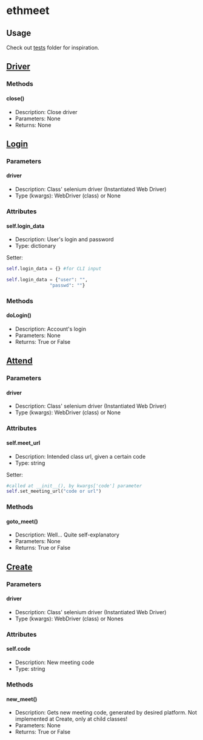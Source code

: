 # ethmeet
## Usage
Check out [tests](https://github.com/sourcerer0/ethmeet/tree/master/tests) folder for inspiration.

## [Driver](https://github.com/sourcerer0/ethmeet/blob/master/ethmeet/driver)
### Methods
#### close()
- Description: Close driver
- Parameters: None
- Returns: None

## [Login](https://github.com/sourcerer0/ethmeet/blob/master/ethmeet/login)
### Parameters
#### driver
- Description: Class' selenium driver (Instantiated Web Driver)
- Type (kwargs): WebDriver (class) or None

### Attributes
#### self.login_data
- Description: User's login and password
- Type: dictionary

Setter:
```python
self.login_data = {} #for CLI input

self.login_data = {"user": "",
                "passwd": ""}
```

### Methods
#### doLogin()
- Description: Account's login
- Parameters: None
- Returns: True or False

## [Attend](https://github.com/sourcerer0/ethmeet/blob/master/ethmeet/attend)
### Parameters
#### driver
- Description: Class' selenium driver (Instantiated Web Driver)
- Type (kwargs): WebDriver (class) or None

### Attributes
#### self.meet_url
- Description: Intended class url, given a certain code
- Type: string

Setter:
```python
#called at __init__(), by kwargs['code'] parameter
self.set_meeting_url("code or url")
```

### Methods
#### goto_meet()
- Description: Well... Quite self-explanatory
- Parameters: None
- Returns: True or False

## [Create](https://github.com/sourcerer0/ethmeet/blob/master/ethmeet/create)
### Parameters
#### driver
- Description: Class' selenium driver (Instantiated Web Driver)
- Type (kwargs): WebDriver (class) or Nones

### Attributes
#### self.code
- Description: New meeting code
- Type: string

### Methods
#### new_meet()
- Description: Gets new meeting code, generated by desired platform. Not implemented at Create, only at child classes!
- Parameters: None
- Returns: True or False

